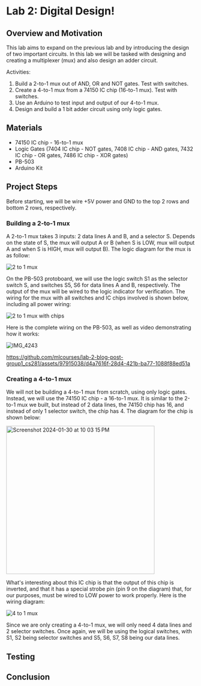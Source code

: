 # Lab 2: Digital Design!


## Overview and Motivation
This lab aims to expand on the previous lab and by introducing the design of two important circuits. In this lab we will be tasked with designing and creating a multiplexer (mux) and also design an adder circuit.

Activities:
1. Build a 2-to-1 mux out of AND, OR and NOT gates. Test with switches.
2. Create a 4-to-1 mux from a 74150 IC chip (16-to-1 mux). Test with switches.
3. Use an Arduino to test input and output of our 4-to-1 mux.
4. Design and build a 1 bit adder circuit using only logic gates.

## Materials
- 74150 IC chip - 16-to-1 mux
- Logic Gates (7404 IC chip - NOT gates, 7408 IC chip - AND gates, 7432 IC chip - OR gates, 7486 IC chip - XOR gates)
- PB-503
- Arduino Kit

## Project Steps

Before starting, we will be wire +5V power and GND to the top 2 rows and bottom 2 rows, respectively.

### Building a 2-to-1 mux

A 2-to-1 mux takes 3 inputs: 2 data lines A and B, and a selector S. Depends on the state of S, the mux will output A or B (when S is LOW, mux will output A and when S is HIGH, mux will output B). The logic diagram for the mux is as follow:

![2 to 1 mux](https://github.com/mlcourses/lab-2-blog-post-group1_cs281/assets/97915038/dfd00f8f-450b-40f9-9a5b-0a8e64aa88ad)

On the PB-503 protoboard, we will use the logic switch S1 as the selector switch S, and switches S5, S6 for data lines A and B, respectively. The output of the mux will be wired to the logic indicator for verification. The wiring for the mux with all switches and IC chips involved is shown below, including all power wiring:

![2 to 1 mux with chips](https://github.com/mlcourses/lab-2-blog-post-group1_cs281/assets/97915038/25d7ac68-13db-4dd3-a55b-dca0489ff42b)

Here is the complete wiring on the PB-503, as well as video demonstrating how it works:

![IMG_4243](https://github.com/mlcourses/lab-2-blog-post-group1_cs281/assets/97915038/59e7a9c1-72f7-4d7b-b23f-ba884220497d)

https://github.com/mlcourses/lab-2-blog-post-group1_cs281/assets/97915038/d4a7616f-28d4-421b-ba77-1088f88ed51a

### Creating a 4-to-1 mux

We will not be building a 4-to-1 mux from scratch, using only logic gates. Instead, we will use the 74150 IC chip - a 16-to-1 mux. It is similar to the 2-to-1 mux we built, but instead of 2 data lines, the 74150 chip has 16, and instead of only 1 selector switch, the chip has 4. The diagram for the chip is shown below:

<img width="395" alt="Screenshot 2024-01-30 at 10 03 15 PM" src="https://github.com/mlcourses/lab-2-blog-post-group1_cs281/assets/97915038/697f10e4-34da-432e-ae1e-45f1020d2d50">

What's interesting about this IC chip is that the output of this chip is inverted, and that it has a special strobe pin (pin 9 on the diagram) that, for our purposes, must be wired to LOW power to work properly. Here is the wiring diagram:

![4 to 1 mux](https://github.com/mlcourses/lab-2-blog-post-group1_cs281/assets/97915038/e3084400-51b8-4379-9bd1-890051376a40)

Since we are only creating a 4-to-1 mux, we will only need 4 data lines and 2 selector switches. Once again, we will be using the logical switches, with S1, S2 being selector switches and S5, S6, S7, S8 being our data lines.

## Testing

## Conclusion




